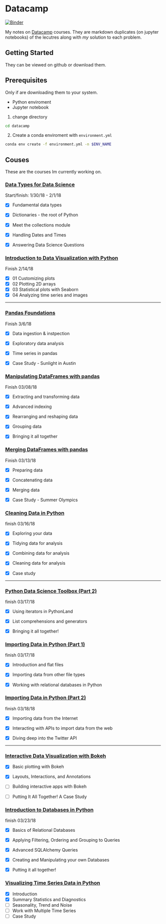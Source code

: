 
# Datacamp 

[![Binder](https://mybinder.org/badge.svg)](https://mybinder.org/v2/gh/franksalas/datacamp/master)


My notes on [Datacamp](https://www.datacamp.com) courses.
They are markdown duplicates (on jupyter notebooks) of the lecutres along with  *my* solution to each problem.


## Getting Started
They can be viewed on github or download them.

## Prerequisites
Only if are downloading them to your system.
- Python enviroment
- Jupyter notebook

1. change directory

```bash
cd datacamp
```

2. Create a conda  enviroment with `environment.yml`

```bash
conda env create -f environment.yml -n $ENV_NAME

```


## Couses
These are the courses Im currently working on.


### [Data Types for Data Science](https://www.datacamp.com/courses/data-types-for-data-science)

Start/finish: 1/30/18 - 2/1/18
- [x] Fundamental data types
- [x] Dictionaries - the root of Python
- [x] Meet the collections module
- [x] Handling Dates and Times
- [x] Answering Data Science Questions


### [Introduction to Data Visualization with Python](https://www.datacamp.com/courses/introduction-to-data-visualization-with-python)

Finish 2/14/18
- [x] 01 Customizing plots
- [x] 02 Plotting 2D arrays
- [x] 03 Statistical plots with Seaborn
- [X] 04 Analyzing time series and images

---


### [Pandas Foundations](https://www.datacamp.com/courses/pandas-foundations)	

Finish 3/6/18	
- [x] Data ingestion & instpection	
- [x] Exploratory data analysis	
- [x] Time series in pandas	
- [x] Case Study - Sunlight in Austin


### [Manipulating DataFrames with pandas](https://www.datacamp.com/courses/manipulating-dataframes-with-pandas)
Finish 03/08/18
- [x] Extracting and transforming data
- [x] Advanced indexing
- [x] Rearranging and reshaping data
- [x] Grouping data
- [x] Bringing it all together


### [Merging DataFrames with pandas](https://www.datacamp.com/courses/merging-dataframes-with-pandas)
Finish 03/13/18
- [x] Preparing data
- [x] Concatenating data
- [x] Merging data
- [x] Case Study - Summer Olympics


### [Cleaning Data in Python](https://www.datacamp.com/courses/cleaning-data-in-python)
finish 03/16/18
- [x] Exploring your data
- [x] Tidying data for analysis
- [x] Combining data for analysis
- [x] Cleaning data for analysis
- [x] Case study


---

### [Python Data Science Toolbox (Part 2)](https://www.datacamp.com/courses/python-data-science-toolbox-part-2)
finish 03/17/18
- [x] Using iterators in PythonLand
- [x] List comprehensions and generators
- [x] Bringing it all together!



### [Importing Data in Python (Part 1)](https://www.datacamp.com/courses/importing-data-in-python-part-1)
finish 03/17/18
- [x] Introduction and flat files
- [x] Importing data from other file types
- [x] Working with relational databases in Python



### [Importing Data in Python (Part 2)](https://www.datacamp.com/courses/importing-data-in-python-part-2)
finish 03/18/18
- [x] Importing data from the Internet
- [x] Interacting with APIs to import data from the web
- [x] Diving deep into the Twitter API





---

### [Interactive Data Visualization with Bokeh](https://www.datacamp.com/courses/interactive-data-visualization-with-bokeh)

- [x] Basic plotting with Bokeh
- [x] Layouts, Interactions, and Annotations
- [ ] Building interactive apps with Bokeh
- [ ] Putting It All Together! A Case Study



### [Introduction to Databases in Python](https://www.datacamp.com/courses/introduction-to-relational-databases-in-python)

finish 03/23/18
- [x] Basics of Relational Databases
- [x] Applying Filtering, Ordering and Grouping to Queries
- [x] Advanced SQLAlchemy Queries
- [x] Creating and Manipulating your own Databases
- [x] Putting it all together!



### [Visualizing Time Series Data in Python](https://www.datacamp.com/courses/visualizing-time-series-data-in-python)
- [x] Introduction
- [x] Summary Statistics and Diagnostics
- [ ] Seasonality, Trend and Noise
- [ ] Work with Multiple Time Series
- [ ] Case Study
